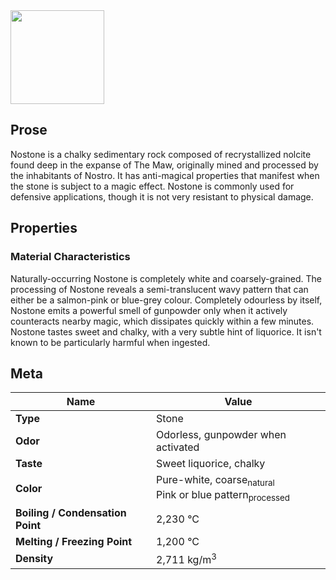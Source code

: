 <img src="/assets/images/nostone.png" height="150px">

## Prose

Nostone is a chalky sedimentary rock composed of recrystallized nolcite found deep in the expanse of The Maw, originally mined and processed by the inhabitants of Nostro. It has anti-magical properties that manifest when the stone is subject to a magic effect. Nostone is commonly used for defensive applications, though it is not very resistant to physical damage.

## Properties

### Material Characteristics

Naturally-occurring Nostone is completely white and coarsely-grained. The processing of Nostone reveals a semi-translucent wavy pattern that can either be a salmon-pink or blue-grey colour. Completely odourless by itself, Nostone emits a powerful smell of gunpowder only when it actively counteracts nearby magic, which dissipates quickly within a few minutes. Nostone tastes sweet and chalky, with a very subtle hint of liquorice. It isn't known to be particularly harmful when ingested.

## Meta

| Name                             | Value                                                                             |
| -------------------------------- | --------------------------------------------------------------------------------- |
| **Type**                         | Stone                                                                             |
| **Odor**                         | Odorless, gunpowder when activated                                                |
| **Taste**                        | Sweet liquorice, chalky                                                           |
| **Color**                        | Pure-white, coarse<sub>natural</sub><br> Pink or blue pattern<sub>processed</sub> |
| **Boiling / Condensation Point** | 2,230 °C                                                                          |
| **Melting / Freezing Point**     | 1,200 °C                                                                          |
| **Density**                      | 2,711 kg/m<sup>3</sup>                                                            |
